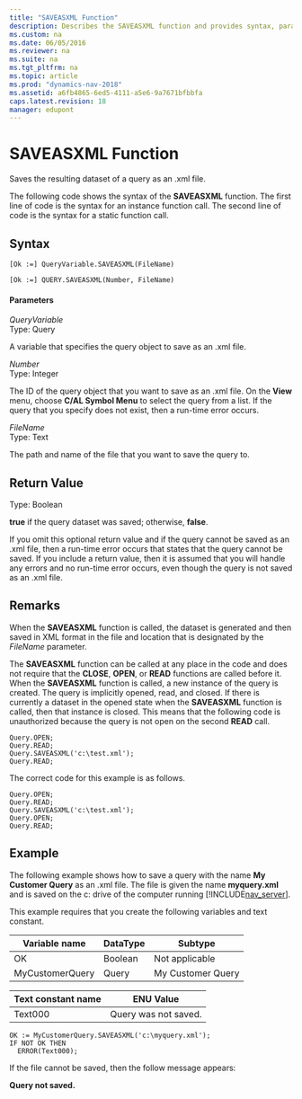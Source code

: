```yaml
---
title: "SAVEASXML Function"
description: Describes the SAVEASXML function and provides syntax, parameters, return value, and an example.
ms.custom: na
ms.date: 06/05/2016
ms.reviewer: na
ms.suite: na
ms.tgt_pltfrm: na
ms.topic: article
ms.prod: "dynamics-nav-2018"
ms.assetid: a6fb4865-6ed5-4111-a5e6-9a7671bfbbfa
caps.latest.revision: 18
manager: edupont
---
```

# SAVEASXML Function
Saves the resulting dataset of a query as an .xml file.  
  
 The following code shows the syntax of the **SAVEASXML** function. The first line of code is the syntax for an instance function call. The second line of code is the syntax for a static function call.  
  
## Syntax  
  
```  
[Ok :=] QueryVariable.SAVEASXML(FileName)  
```  
  
```  
[Ok :=] QUERY.SAVEASXML(Number, FileName)  
```  
  
#### Parameters  
 *QueryVariable*  
 Type: Query  
  
 A variable that specifies the query object to save as an .xml file.  
  
 *Number*  
 Type: Integer  
  
 The ID of the query object that you want to save as an .xml file. On the **View** menu, choose **C/AL Symbol Menu** to select the query from a list. If the query that you specify does not exist, then a run-time error occurs.  
  
 *FileName*  
 Type: Text  
  
 The path and name of the file that you want to save the query to.  
  
## Return Value  
 Type: Boolean  
  
 **true** if the query dataset was saved; otherwise, **false**.  
  
 If you omit this optional return value and if the query cannot be saved as an .xml file, then a run-time error occurs that states that the query cannot be saved. If you include a return value, then it is assumed that you will handle any errors and no run-time error occurs, even though the query is not saved as an .xml file.  
  
## Remarks  
 When the **SAVEASXML** function is called, the dataset is generated and then saved in XML format in the file and location that is designated by the *FileName* parameter.  
  
 The **SAVEASXML** function can be called at any place in the code and does not require that the **CLOSE**, **OPEN**, or **READ** functions are called before it. When the **SAVEASXML** function is called, a new instance of the query is created. The query is implicitly opened, read, and closed. If there is currently a dataset in the opened state when the **SAVEASXML** function is called, then that instance is closed. This means that the following code is unauthorized because the query is not open on the second **READ** call.  
  
```  
Query.OPEN;  
Query.READ;  
Query.SAVEASXML('c:\test.xml');  
Query.READ;   
```  
  
 The correct code for this example is as follows.  
  
```  
Query.OPEN;  
Query.READ;  
Query.SAVEASXML('c:\test.xml');  
Query.OPEN;  
Query.READ;   
```  
  
## Example  
 The following example shows how to save a query with the name **My Customer Query** as an .xml file. The file is given the name **myquery.xml** and is saved on the c: drive of the computer running [!INCLUDE[nav_server](includes/nav_server_md.md)].  
  
 This example requires that you create the following variables and text constant.  
  
|Variable name|DataType|Subtype|  
|-------------------|--------------|-------------|  
|OK|Boolean|Not applicable|  
|MyCustomerQuery|Query|My Customer Query|  
  
|Text constant name|ENU Value|  
|------------------------|---------------|  
|Text000|Query was not saved.|  
  
```  
OK := MyCustomerQuery.SAVEASXML('c:\myquery.xml');  
IF NOT OK THEN  
  ERROR(Text000);  
```  
  
 If the file cannot be saved, then the follow message appears:  
  
 **Query not saved.**